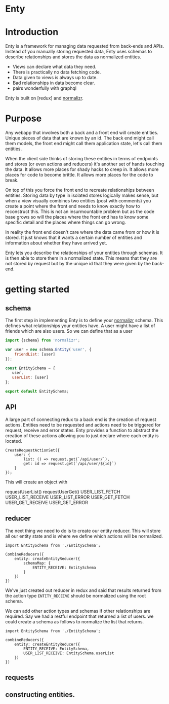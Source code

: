# Enty 


# Introduction
Enty is a framework for managing data requested from back-ends and APIs.  Instead of you manually storing requested data, Enty uses schemas to describe relationships and stores the data as normalized entities.

* Views can declare what data they need.
* There is practically no data fetching code.
* Data given to views is always up to date.
* Bad relationships in data become clear.
* pairs wonderfully with graphql

Enty is built on [redux] and [normalizr].

# Purpose

<!-- ## models -->
Any webapp that involves  both a back and a front end will create entities. Unique pieces of data that are known by an id.  The back end might call them models, the front end might call them application state, let's call them entities.

<!-- ## too much handling of the data -->
When the client side thinks of storing these entities in terms of endpoints and stores (or even actions and reducers) it's another set of hands touching the data. It allows more places for shady hacks to creep in. It allows more places for code to become brittle. It allows more places for the code to break.

On top of this you force the front end to recreate relationships between entities. Storing data by type in isolated stores logically makes sense, but when a view visually combines two entities (post with comments) you create a point where the front end needs to know exactly how to reconstruct this. This is not an insurmountable problem but as the code base grows so will the places where the front end has to know some specific detail and the places where things can go wrong.

<!-- ## front end concerns.  -->
In reality the front end doesn't care where the data came from or how it is stored. It just knows that it wants a certain number of entities and information about whether they have arrived yet.

<!-- ## Enty -->
Enty lets you describe the relationships of your entities through schemas. It is then able to store them in a normalized state. This means that they are not stored by request but by the unique id that they were given by the back-end.



# getting started

## schema
The first step in implementing Enty is to define your [normalizr] schema. This defines what relationships your entities have. A user might have a list of friends which are also users. So we can define that as a user

```js
import {schema} from 'normalizr';

var user = new schema.Entity('user', {
    friendList: [user]
});

const EntitySchema = {
   user,
   userList: [user]
};

export default EntitySchema;
```

## API
A large part of connecting redux to a back end is the creation of request actions. Entities need to be requested and actions need to be triggered for request, receive and error states. Enty provides a function to abstract the creation of these actions allowing you to just declare where each entity is located.

```
CreateRequestActionSet({
    user: {
        list: () => request.get(`/api/user/`),
        get: id => request.get(`/api/user/${id}`)
    }
});
```

This will create an object with

requestUserList()
requestUserGet()
USER_LIST_FETCH
USER_LIST_RECEIVE
USER_LIST_ERROR
USER_GET_FETCH
USER_GET_RECEIVE
USER_GET_ERROR


## reducer

The next thing we need to do is to create our entity reducer. This will store all our entity state and is where we define which actions will be normalized.


```
import EntitySchema from './EntitySchema';

CombineReducers({
    entity: createEntityReducer({
        schemaMap: {
            ENTITY_RECEIVE: EntitySchema
        }
    })
})
```

We've just created out reducer in redux and said that results returned from the action type `ENTITY_RECEIVE` should be normalized using the root schema.

We can add other action types and schemas if other relationships are required. Say we had a restful endpoint that returned a list of users. we could create a schema as follows to normalize the list that returns.

```
import EntitySchema from './EntitySchema';

combineReducers({
    entity: createEntityReducer({
        ENTITY_RECEIVE: EntitySchema,
        USER_LIST_RECEIVE: EntitySchema.userList
    })
})
```


## requests


## constructing entities.


[normalizr]: https://github.com/paularmstrong/normalizr
